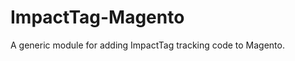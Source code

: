 ImpactTag-Magento
=================

A generic module for adding ImpactTag tracking code to Magento.

